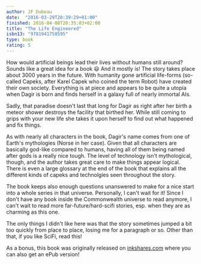 ```yaml
---
author: JF Dubeau
date:  "2016-03-29T20:39:29+01:00"
finished: 2016-04-08T20:35:03+02:00
title: "The Life Engineered"
isbn13: "9781941758595"
type: book
rating: 5
---
```


How would artificial beings lead their lives without humans still around? Sounds
like a great idea for a book 😃 And it mostly is! The story takes place about
3000 years in the future. With humanity gone artificial life-forms (so-called
Capeks, after Karel Capek who coined the term Robot) have created their own
society. Everything is at piece and appears to be quite a utopia when Dagir is
born and finds herself in a galaxy full of nearly immortal AIs.

Sadly, that paradise doesn't last that long for Dagir as right after her birth a
meteor shower destroys the facility that birthed her. While still coming to
grips with your new life she takes it upon herself to find out what happened and
fix things.

As with nearly all characters in the book, Dagir's name comes from one of
Earth's mythologies (Norse in her case). Given that all characters are basically
god-like compared to humans, having all of them being named after gods is a
really nice tough. The level of technology isn't mythological, though, and the
author takes great care to make things appear logical. There is even a large
glossary at the end of the book that explains all the different kinds of capeks
and technolgies seen throughout the story.

The book keeps also enough questions unanswered to make for a nice start into a
whole series in that universe. Personally, I can't wait for it! Since I don't
have any book inside the Commonwealth universe to read anymore, I can't wait to
read more far-future/hard-scifi stories, esp. when they are as charming as this
one.

The only things I didn't like here was that the story sometimes jumped a bit too
quickly from place to place, losing me for a paragraph or so. Other than that,
if you like SciFi, read this!

As a bonus, this book was originally released on
[inkshares.com](https://www.inkshares.com/books/the-life-engineered) where you
can also get an ePub version!
